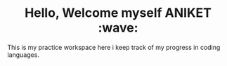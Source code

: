 <h1 align="center">Hello, Welcome myself ANIKET :wave:</h1>
This is my practice workspace here i keep track of my progress in coding languages.
